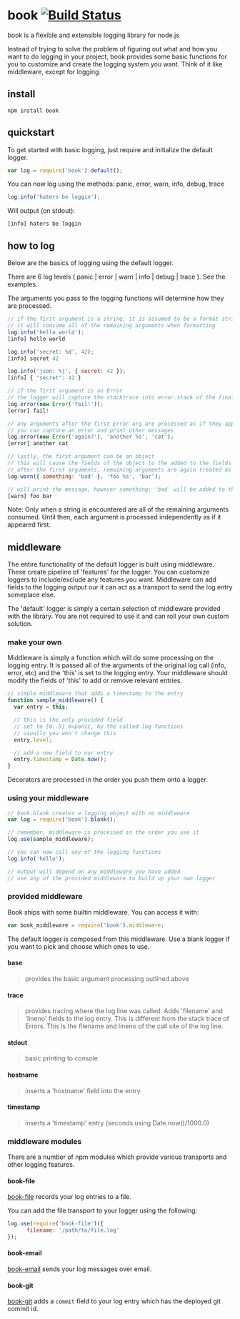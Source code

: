 # book [![Build Status](https://secure.travis-ci.org/shtylman/node-book.png?branch=master)](http://travis-ci.org/shtylman/node-book) #

book is a flexible and extensible logging library for node.js

Instead of trying to solve the problem of figuring out what and how you want to do logging in your project, book provides some basic functions for you to customize and create the logging system you want. Think of it like middleware, except for logging.

## install

```
npm install book
```

## quickstart

To get started with basic logging, just require and initialize the default
logger.

```javascript
var log = require('book').default();
```

You can now log using the methods: panic, error, warn, info, debug, trace

```javascript
log.info('haters be loggin');
```

Will output (on stdout):
```
[info] haters be loggin
```

## how to log

Below are the basics of logging using the default logger.

There are 6 log levels ( panic | error | warn | info | debug | trace ). See the examples.

The arguments you pass to the logging functions will determine how they are processed.

```javascript
// if the first argument is a string, it is assumed to be a format string
// it will consume all of the remaining arguments when formatting
log.info('hello world');
[info] hello world

log.info('secret: %d', 42);
[info] secret 42

log.info('json: %j', { secret: 42 });
[info] { "secret": 42 }
```

```javascript
// if the first argument is an Error
// the logger will capture the stacktrace into error.stack of the final log entry
log.error(new Error('fail!'));
[error] fail!

// any arguments after the first Error arg are processed as if they appeared as the first
// you can capture an error and print other messages
log.error(new Error('again?'), 'another %s', 'cat');
[error] another cat
```

```javascript
// lastly, the first argument can be an object
// this will cause the fields of the object to the added to the fields of the final log entry
// after the first arguments, remaining arguments are again treated as if they were the first
log.warn({ something: 'bad' }, 'foo %s', 'bar');

// will print the message, however something: 'bad' will be added to the final log item
[warn] foo bar
```

Note: Only when a string is encountered are all of the remaining arguments consumed. Until then, each argument is processed independently as if it appeared first.

## middleware

The entire functionality of the default logger is built using middleware. These create pipeline of 'features' for the logger. You can customize loggers to include/exclude any features you want. Middleware can add fields to the logging output our it can act as a transport to send the log entry someplace else.

The 'default' logger is simply a certain selection of middleware provided with the library. You are not required to use it and can roll your own custom solution.

### make your own

Middleware is simply a function which will do some processing on the logging entry. It is passed all of the arguments of the original log call (info, error, etc) and the 'this' is set to the logging entry. Your middleware should modify the fields of 'this' to add or remove relevant entries.

```javascript
// simple middleware that adds a timestamp to the entry
function sample_middleware() {
  var entry = this;

  // this is the only provided field
  // set to [0..5] 0=panic, by the called log functions
  // usually you won't change this
  entry.level;

  // add a new field to our entry
  entry.timestamp = Date.now();
}
```

Decorators are processed in the order you push them onto a logger.

### using your middleware

```javascript
// book.blank creates a logging object with no middleware
var log = require('book').blank();

// remember, middleware is processed in the order you use it
log.use(sample_middleware);

// you can now call any of the logging functions
log.info('hello');

// output will depend on any middleware you have added
// use any of the provided middleware to build up your own logger
```

### provided middleware

Book ships with some builtin middleware. You can access it with:

```javascript
var book_middleware = require('book').middleware;
```

The default logger is composed from this middleware. Use a blank logger if you want to pick and choose which ones to use.

#### base
> provides the basic argument processing outlined above

#### trace
> provides tracing where the log line was called. Adds 'filename' and 'lineno' fields to the log entry.
  This is different from the stack trace of Errors. This is the filename and lineno of the call site of the log line.

#### stdout
> basic printing to console

#### hostname
> inserts a 'hostname' field into the entry

#### timestamp
> inserts a 'timestamp' entry (seconds using Date.now()/1000.0)

### middleware modules ###

There are a number of npm modules which provide various transports and other logging features.

#### book-file ####

[book-file](https://github.com/shtylman/node-book-file) records your log entries to a file.

You can add the file transport to your logger using the following:

```javascript
log.use(require('book-file')({
      filename: '/path/to/file.log'
});
```

#### book-email ####

[book-email](https://github.com/shtylman/node-book-email) sends your log messages over email.

#### book-git ####

[book-git](https://github.com/shtlyman/node-book-git) adds a ```commit``` field to your log entry which has the deployed git commit id.
